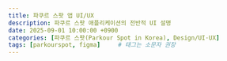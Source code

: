 ```yaml
---
title: 파쿠르 스팟 앱 UI/UX
description: 파쿠르 스팟 애플리케이션의 전반적 UI 설명
date: 2025-09-01 10:00:00 +0900
categories: [파쿠르 스팟(Parkour Spot in Korea), Design/UI·UX]
tags: [parkourspot, figma]     # 태그는 소문자 권장
---
```

